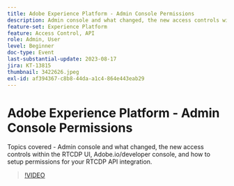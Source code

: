 ```yaml
---
title: Adobe Experience Platform - Admin Console Permissions
description: Admin console and what changed, the new access controls within the RTCDP UI, Adobe.io/developer console, and how to setup permissions for your RTCDP API integration.
feature-set: Experience Platform
feature: Access Control, API
role: Admin, User
level: Beginner
doc-type: Event
last-substantial-update: 2023-08-17
jira: KT-13815
thumbnail: 3422626.jpeg
exl-id: af394367-c8b8-44da-a1c4-864e443eab29
---
```

# Adobe Experience Platform - Admin Console Permissions

Topics covered - Admin console and what changed, the new access controls within the RTCDP UI, Adobe.io/developer console, and how to setup permissions for your RTCDP API integration.

>[!VIDEO](https://video.tv.adobe.com/v/3422626/?learn=on)
